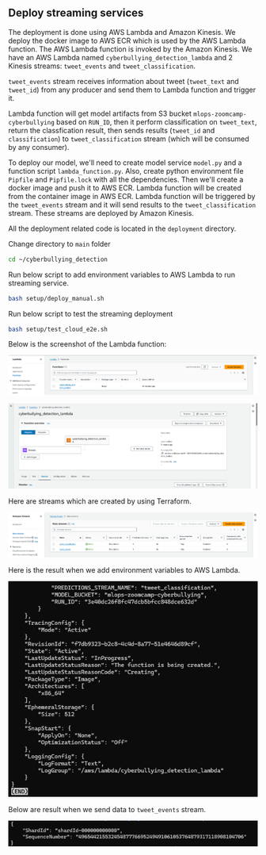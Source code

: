 ## Deploy streaming services

The deployment is done using AWS Lambda and Amazon Kinesis. We deploy the docker image to AWS ECR which is used by the AWS Lambda function. The AWS Lambda function is invoked by the Amazon Kinesis. We have an AWS Lambda named `cyberbullying_detection_lambda` and 2 Kinesis streams: `tweet_events` and `tweet_classification`.

`tweet_events` stream receives information about tweet (`tweet_text` and `tweet_id`) from any producer and send them to Lambda function and trigger it.

Lambda function will get model artifacts from S3 bucket `mlops-zoomcamp-cyberbullying` based on `RUN_ID`, then it perform classification on `tweet_text`, return the classfication result, then sends results (`tweet_id` and `classification`) to `tweet_classification` stream (which will be consumed by any consumer).

To deploy our model, we'll need to create model service `model.py` and a function script `lambda_function.py`. Also, create python environment file `Pipfile` and `Pipfile.lock` with all the dependencies. Then we'll create a docker image and push it to AWS ECR. Lambda function will be created from the container image in AWS ECR. Lambda function will be triggered by the `tweet_events` stream and it will send results to the `tweet_classification` stream. These streams are deployed by Amazon Kinesis.

All the deployment related code is located in the `deployment` directory.

Change directory to `main` folder

```bash
cd ~/cyberbullying_detection
```

Run below script to add environment variables to AWS Lambda to run streaming service.

```bash
bash setup/deploy_manual.sh
```

Run below script to test the streaming deployment

```bash
bash setup/test_cloud_e2e.sh
```

Below is the screenshot of the Lambda function:

![lambda](images/lambda.png)

![lambda](images/lambda_4.png)

Here are streams which are created by using Terraform.

![kinesis](images/kinesis.png)

Here is the result when we add environment variables to AWS Lambda.

![lambda](images/lambda_2.png)

Below are result when we send data to `tweet_events` stream.

![lambda](images/lambda_3.png)


